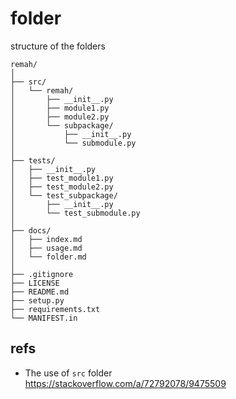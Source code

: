 # folder
structure of the folders

```
remah/
│
├── src/
│   └── remah/
│       ├── __init__.py
│       ├── module1.py
│       ├── module2.py
│       └── subpackage/
│           ├── __init__.py
│           └── submodule.py
│
├── tests/
│   ├── __init__.py
│   ├── test_module1.py
│   ├── test_module2.py
│   └── test_subpackage/
│       ├── __init__.py
│       └── test_submodule.py
│
├── docs/
│   ├── index.md
│   ├── usage.md
│   └── folder.md
│
├── .gitignore
├── LICENSE
├── README.md
├── setup.py
├── requirements.txt
└── MANIFEST.in
```


## refs
+ The use of `src` folder \
https://stackoverflow.com/a/72792078/9475509
